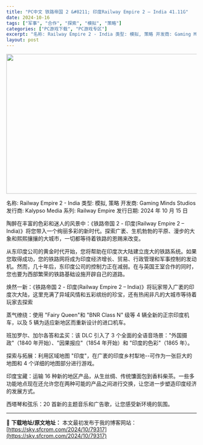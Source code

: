 ```yaml
---
title: "PC中文 铁路帝国 2 &#8211; 印度Railway Empire 2 – India 41.11G"
date: 2024-10-16
tags: ["军事", "合作", "探索", "模拟", "策略"]
categories: ["PC游戏下载", "PC游戏专区"]
excerpt: "名称: Railway Empire 2 - India 类型: 模拟, 策略 开发商: Gaming Minds Studios 发行商: Kalypso Media 系列: Railway Empire 发行日期: 2024 年 10 月 15 日 陶醉在丰富的色彩和迷人的风景中：《铁路帝国 2&hellip;"
layout: post
---
```


<img class="aligncenter size-full wp-image-79318" src="https://sky.sfcrom.com/wp-content/uploads/2024/10/2024101602193163.webp" alt="" width="660" height="370" />

名称: Railway Empire 2 - India
类型: 模拟, 策略
开发商: Gaming Minds Studios
发行商: Kalypso Media
系列: Railway Empire
发行日期: 2024 年 10 月 15 日

陶醉在丰富的色彩和迷人的风景中：《铁路帝国 2 - 印度(Railway Empire 2 – India)》将您带入一个绚丽多彩的新时代。探索广袤、生机勃勃的平原、漫步的大象和熙熙攘攘的大城市，一切都等待着铁路的恩赐来改变。

从东印度公司的黄金时代开始，您将帮助在印度次大陆建立庞大的铁路系统。如果您取得成功，您的铁路网将成为印度经济增长、贸易、行政管理和军事控制的发动机。然而，几十年后，东印度公司的控制力正在减弱。在与英国王室合作的同时，您也要为西部繁荣的铁路基础设施开辟自己的道路。

焕然一新：《铁路帝国 2 - 印度(Railway Empire 2 – India)》将玩家带入广袤的印度次大陆，这里充满了异域风情和五彩缤纷的珍宝，还有热闹非凡的大城市等待着玩家去探索

蒸气缭绕：使用 "Fairy Queen"和 "BNR Class N" 级等 4 辆全新的正宗印度机车，以及 5 辆为适应新地区而重新设计的进口机车。

班加罗尔、加尔各答和孟买：该 DLC 引入了 3 个全面的全语音场景："外国摄政"（1840 年开始）、"因果报应"（1854 年开始）和 "印度的色彩"（1865 年）。

探索与拓展：利用区域地图 "印度"，在广袤的印度乡村犁地--可作为一张巨大的地图和 4 个详细的地图部分进行游戏。

印度宝藏：运输 16 种新的地区产品，从生丝绸、传统馕面包到香料柴茶。一些多功能地点现在还允许您在两种可能的产品之间进行交换，让您进一步塑造印度经济的发展方式。

西塔琴和弦乐：20 首新的主题音乐和广告歌，让您感受新环境的氛围。

---
📖 **下载地址/原文地址：** 本文最初发布于我的博客网站：[https://sky.sfcrom.com/2024/10/79317](https://sky.sfcrom.com/2024/10/79317)
